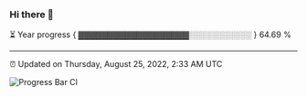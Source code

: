 ### Hi there 👋

⏳ Year progress { ▓▓▓▓▓▓▓▓▓▓▓▓▓▓▓▓▓▓▓░░░░░░░░░░░ } 64.69 %

---

⏰ Updated on Thursday, August 25, 2022, 2:33 AM UTC

![Progress Bar CI](https://github.com/arthurbuhl/arthurbuhl/workflows/Progress%20Bar%20CI/badge.svg)
